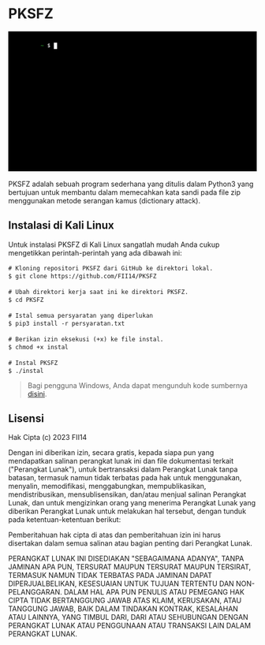 # PKSFZ

![](https://github.com/FII14/PKSFZ/blob/main/pksfz.gif)

PKSFZ adalah sebuah program sederhana yang ditulis dalam Python3 yang bertujuan untuk membantu dalam memecahkan kata sandi pada file zip menggunakan metode serangan kamus (dictionary attack).

## Instalasi di Kali Linux

Untuk instalasi PKSFZ di Kali Linux sangatlah mudah Anda cukup mengetikkan perintah-perintah yang ada dibawah ini:

```
# Kloning repositori PKSFZ dari GitHub ke direktori lokal. 
$ git clone https://github.com/FII14/PKSFZ

# Ubah direktori kerja saat ini ke direktori PKSFZ. 
$ cd PKSFZ

# Istal semua persyaratan yang diperlukan
$ pip3 install -r persyaratan.txt

# Berikan izin eksekusi (+x) ke file instal.
$ chmod +x instal

# Instal PKSFZ
$ ./instal
```

> Bagi pengguna Windows, Anda dapat mengunduh kode sumbernya [disini](https://github.com/FII14/PKSFZ/archive/refs/heads/main.zip).

## Lisensi

Hak Cipta (c) 2023 FII14

Dengan ini diberikan izin, secara gratis, kepada siapa pun yang mendapatkan salinan
perangkat lunak ini dan file dokumentasi terkait ("Perangkat Lunak"), untuk bertransaksi
dalam Perangkat Lunak tanpa batasan, termasuk namun tidak terbatas pada hak
untuk menggunakan, menyalin, memodifikasi, menggabungkan, mempublikasikan, mendistribusikan, mensublisensikan, dan/atau menjual
salinan Perangkat Lunak, dan untuk mengizinkan orang yang menerima Perangkat Lunak
yang diberikan Perangkat Lunak untuk melakukan hal tersebut, dengan tunduk pada ketentuan-ketentuan berikut:

Pemberitahuan hak cipta di atas dan pemberitahuan izin ini harus disertakan dalam semua
salinan atau bagian penting dari Perangkat Lunak.

PERANGKAT LUNAK INI DISEDIAKAN "SEBAGAIMANA ADANYA", TANPA JAMINAN APA PUN, TERSURAT MAUPUN
TERSURAT MAUPUN TERSIRAT, TERMASUK NAMUN TIDAK TERBATAS PADA JAMINAN DAPAT DIPERJUALBELIKAN,
KESESUAIAN UNTUK TUJUAN TERTENTU DAN NON-PELANGGARAN. DALAM HAL APA PUN
PENULIS ATAU PEMEGANG HAK CIPTA TIDAK BERTANGGUNG JAWAB ATAS KLAIM, KERUSAKAN, ATAU
TANGGUNG JAWAB, BAIK DALAM TINDAKAN KONTRAK, KESALAHAN ATAU LAINNYA, YANG TIMBUL DARI,
DARI ATAU SEHUBUNGAN DENGAN PERANGKAT LUNAK ATAU PENGGUNAAN ATAU TRANSAKSI LAIN DALAM
PERANGKAT LUNAK.
